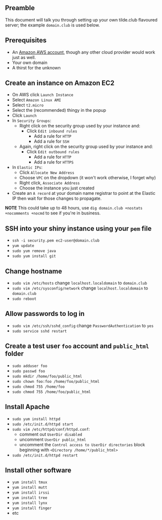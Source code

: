 ## Preamble

This document will talk you through setting up your own tilde.club flavoured server; the example `domain.club` is used below. 

## Prerequisites

* An [Amazon AWS account](https://aws.amazon.com), though any other cloud provider would work just as well.
* Your own domain
* A thirst for the unknown

## Create an instance on Amazon EC2

* On AWS click `Launch Instance`
* Select `Amazon Linux AMI`
* Select `t2.micro`
* Select the (recommended) thingy in the popup
* Click `Launch`
* In `Security Groups`:
  * Right click on the security group used by your instance and:
    * Click `Edit inbound rules`
      * Add a rule for `HTTP`
      * Add a rule for `SSH`
  * Again, right click on the security group used by your instance and:
    * Click `Edit outbound rules`
      * Add a rule for `HTTP`
      * Add a rule for `HTTPS`
* In `Elastic IPs`:
   * Click `Allocate New Address`
   * Choose `VPC` on the dropdown (it won't work otherwise, I forget why)
   * Right click, `Associate Address`
   * Choose the instance you just created
* Create an `A record` at your domain name registrar to point at the Elastic IP then wait for those changes to propagate.

**NOTE** This could take up to 48 hours, use `dig domain.club +nostats +nocomments +nocmd` to see if you're in business.

## SSH into your shiny instance using your `pem` file

* `ssh -i security.pem ec2-user@domain.club`
* `yum update`
* `sudo yum remove java`
* `sudo yum install git`

## Change hostname

* `sudo vim /etc/hosts` change `localhost.localdomain` to `domain.club`
* `sudo vim /etc/sysconfig/network` change `localhost.localdomain` to `domain.club`
* `sudo reboot`

## Allow passwords to log in

* `sudo vim /etc/ssh/sshd_config` change `PasswordAuthentication` to `yes`
* `sudo service sshd restart`

## Create a test user `foo` account and `public_html` folder

* `sudo adduser foo`
* `sudo passwd foo`
* `sudo mkdir /home/foo/public_html`
* `sudo chown foo:foo /home/foo/public_html`
* `sudo chmod 755 /home/foo`
* `sudo chmod 755 /home/foo/public_html`

## Install Apache

* `sudo yum install httpd`
* `sudo /etc/init.d/httpd start`
* `sudo vim /etc/httpd/conf/httpd.conf`:
  * comment out `UserDir disabled`
  * uncomment `UserDir public_html`
  * uncomment the `Control access to UserDir directories` block beginning with `<Directory /home/*/public_html>`
* `sudo /etc/init.d/httpd restart`

## Install other software

* `yum install tmux`
* `yum install mutt`
* `yum install irssi`
* `yum install tree`
* `yum install lynx`
* `yum install finger`
* etc
